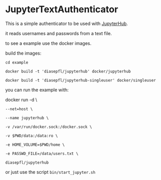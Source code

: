 # JupyterTextAuthenticator

This is a simple authenticator to be used with 
[JupyterHub](https://github.com/jupyter/jupyterhub).

it reads usernames and passwords from a text file.

to see a example use the docker images.

build the images:

`cd example`

`docker build -t 'diasepfl/jupyterhub' docker/jupyterhub`

`docker build -t 'diasepfl/jupyterhub-singleuser' docker/singleuser`

you can run the example with:

docker run -d \

    --net=host \
    
    --name jupyterhub \
    
    -v /var/run/docker.sock:/docker.sock \
    
    -v $PWD/data:/data:ro \
    
    -e HOME_VOLUME=$PWD/home \
    
    -e PASSWD_FILE=/data/users.txt \
    
    diasepfl/jupyterhub 
    
    
or just use the script `bin/start_jupyter.sh`




